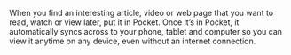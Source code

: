 When you find an interesting article, video or web page that you want to read, watch or view later, put it in Pocket. Once it’s in Pocket, it automatically syncs across to your phone, tablet and computer so you can view it anytime on any device, even without an internet connection.